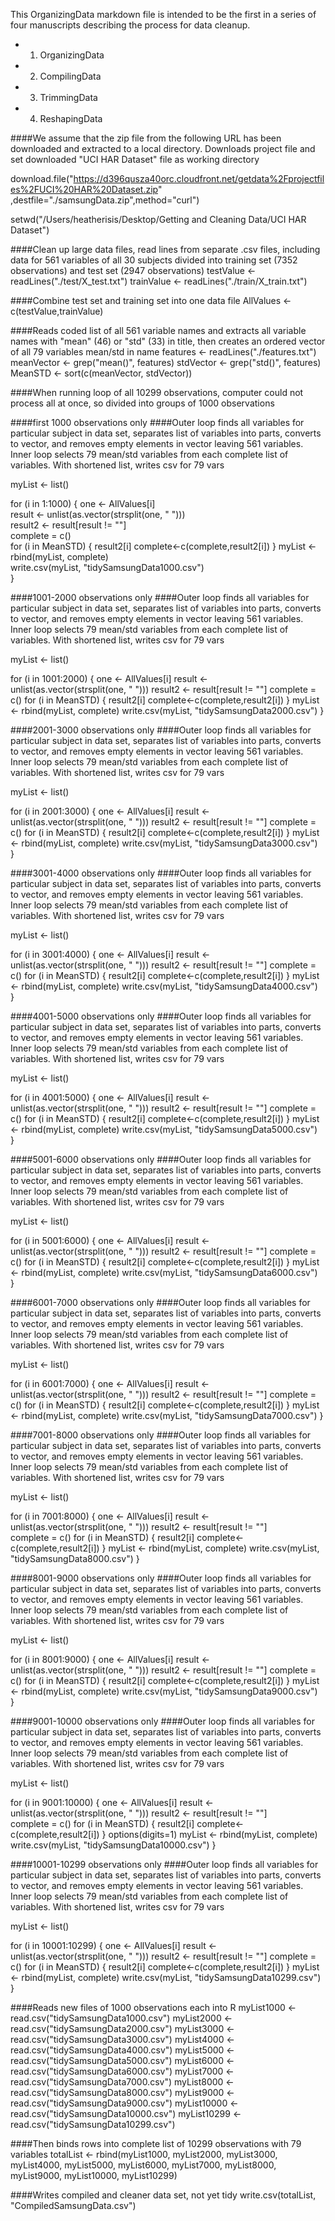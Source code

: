 This OrganizingData markdown file is intended to be the first in a series of four manuscripts describing the process for data cleanup. 

* 1. OrganizingData
* 2. CompilingData
* 3. TrimmingData
* 4. ReshapingData


####We assume that the zip file from the following URL has been downloaded and extracted to a local directory. Downloads project file and set downloaded "UCI HAR Dataset" file as working directory

download.file("https://d396qusza40orc.cloudfront.net/getdata%2Fprojectfiles%2FUCI%20HAR%20Dataset.zip"
              ,destfile="./samsungData.zip",method="curl")

setwd("/Users/heatherisis/Desktop/Getting and Cleaning Data/UCI HAR Dataset")


####Clean up large data files, read lines from separate .csv files, including data for 561 variables of all 30 subjects divided into training set (7352 observations) and test set (2947 observations)
testValue <- readLines("./test/X_test.txt")
trainValue <- readLines("./train/X_train.txt")

####Combine test set and training set into one data file
AllValues <- c(testValue,trainValue)

####Reads coded list of all 561 variable names and extracts all variable names with "mean" (46) or "std" (33) in title, then creates an ordered vector of all 79 variables mean/std in name
features <- readLines("./features.txt")
meanVector <- grep("mean()", features)
stdVector <- grep("std()", features)
MeanSTD <- sort(c(meanVector, stdVector))

####When running loop of all 10299 observations, computer could not process all at once, so divided into groups of 1000 observations

####first 1000 observations only
####Outer loop finds all variables for particular subject in data set, separates list of variables into parts, converts to vector, and removes empty elements in vector leaving 561 variables. Inner loop selects 79 mean/std variables from each complete list of variables. With shortened list, writes csv for 79 vars 

myList <- list()

for (i in 1:1000)
{
  one <- AllValues[i]                  
  result <- unlist(as.vector(strsplit(one, " ")))    
  result2 <- result[result != ""]    
  complete = c()        
  for (i in MeanSTD)
  {
    result2[i]
    complete<-c(complete,result2[i])
  }
  myList <- rbind(myList, complete)    
  write.csv(myList, "tidySamsungData1000.csv")  
}

####1001-2000 observations only
####Outer loop finds all variables for particular subject in data set, separates list of variables into parts, converts to vector, and removes empty elements in vector leaving 561 variables. Inner loop selects 79 mean/std variables from each complete list of variables. With shortened list, writes csv for 79 vars 

myList <- list()

for (i in 1001:2000)
{
  one <- AllValues[i]
  result <- unlist(as.vector(strsplit(one, " ")))
  result2 <- result[result != ""]
  complete = c()
  for (i in MeanSTD)
  {
    result2[i]
    complete<-c(complete,result2[i])
  }
  myList <- rbind(myList, complete)
  write.csv(myList, "tidySamsungData2000.csv")
}

####2001-3000 observations only
####Outer loop finds all variables for particular subject in data set, separates list of variables into parts, converts to vector, and removes empty elements in vector leaving 561 variables. Inner loop selects 79 mean/std variables from each complete list of variables. With shortened list, writes csv for 79 vars 

myList <- list()

for (i in 2001:3000)
{
  one <- AllValues[i]
  result <- unlist(as.vector(strsplit(one, " ")))
  result2 <- result[result != ""]
  complete = c()
  for (i in MeanSTD)
  {
    result2[i]
    complete<-c(complete,result2[i])
  }
  myList <- rbind(myList, complete)
  write.csv(myList, "tidySamsungData3000.csv")  
}

####3001-4000 observations only
####Outer loop finds all variables for particular subject in data set, separates list of variables into parts, converts to vector, and removes empty elements in vector leaving 561 variables. Inner loop selects 79 mean/std variables from each complete list of variables. With shortened list, writes csv for 79 vars 

myList <- list()

for (i in 3001:4000)
{
  one <- AllValues[i]
  result <- unlist(as.vector(strsplit(one, " ")))
  result2 <- result[result != ""]
  complete = c()
  for (i in MeanSTD)
  {
    result2[i]
    complete<-c(complete,result2[i])
  }
  myList <- rbind(myList, complete)
  write.csv(myList, "tidySamsungData4000.csv")  
}

####4001-5000 observations only
####Outer loop finds all variables for particular subject in data set, separates list of variables into parts, converts to vector, and removes empty elements in vector leaving 561 variables. Inner loop selects 79 mean/std variables from each complete list of variables. With shortened list, writes csv for 79 vars 

myList <- list()

for (i in 4001:5000)
{
  one <- AllValues[i]
  result <- unlist(as.vector(strsplit(one, " ")))
  result2 <- result[result != ""]
  complete = c()
  for (i in MeanSTD)
  {
    result2[i]
    complete<-c(complete,result2[i])
  }
  myList <- rbind(myList, complete)
  write.csv(myList, "tidySamsungData5000.csv")  
}

####5001-6000 observations only
####Outer loop finds all variables for particular subject in data set, separates list of variables into parts, converts to vector, and removes empty elements in vector leaving 561 variables. Inner loop selects 79 mean/std variables from each complete list of variables. With shortened list, writes csv for 79 vars 

myList <- list()

for (i in 5001:6000)
{
  one <- AllValues[i]
  result <- unlist(as.vector(strsplit(one, " ")))
  result2 <- result[result != ""]
  complete = c()
  for (i in MeanSTD)
  {
    result2[i]
    complete<-c(complete,result2[i])
  }
  myList <- rbind(myList, complete)
  write.csv(myList, "tidySamsungData6000.csv")  
}

####6001-7000 observations only
####Outer loop finds all variables for particular subject in data set, separates list of variables into parts, converts to vector, and removes empty elements in vector leaving 561 variables. Inner loop selects 79 mean/std variables from each complete list of variables. With shortened list, writes csv for 79 vars 

myList <- list()

for (i in 6001:7000)
{
  one <- AllValues[i]
  result <- unlist(as.vector(strsplit(one, " ")))
  result2 <- result[result != ""]
  complete = c()
  for (i in MeanSTD)
  {
    result2[i]
    complete<-c(complete,result2[i])
  }
  myList <- rbind(myList, complete)
  write.csv(myList, "tidySamsungData7000.csv")
}

####7001-8000 observations only
####Outer loop finds all variables for particular subject in data set, separates list of variables into parts, converts to vector, and removes empty elements in vector leaving 561 variables. Inner loop selects 79 mean/std variables from each complete list of variables. With shortened list, writes csv for 79 vars 

myList <- list()

for (i in 7001:8000)
{
  one <- AllValues[i]
  result <- unlist(as.vector(strsplit(one, " ")))
  result2 <- result[result != ""]  
  complete = c()
  for (i in MeanSTD)
  {
    result2[i]
    complete<-c(complete,result2[i])
  }
  myList <- rbind(myList, complete)
  write.csv(myList, "tidySamsungData8000.csv")
}

####8001-9000 observations only
####Outer loop finds all variables for particular subject in data set, separates list of variables into parts, converts to vector, and removes empty elements in vector leaving 561 variables. Inner loop selects 79 mean/std variables from each complete list of variables. With shortened list, writes csv for 79 vars 

myList <- list()

for (i in 8001:9000)
{
  one <- AllValues[i]
  result <- unlist(as.vector(strsplit(one, " ")))
  result2 <- result[result != ""]
  complete = c()
  for (i in MeanSTD)
  {
    result2[i]
    complete<-c(complete,result2[i])
  }
  myList <- rbind(myList, complete)
  write.csv(myList, "tidySamsungData9000.csv")  
}

####9001-10000 observations only
####Outer loop finds all variables for particular subject in data set, separates list of variables into parts, converts to vector, and removes empty elements in vector leaving 561 variables. Inner loop selects 79 mean/std variables from each complete list of variables. With shortened list, writes csv for 79 vars 

myList <- list()

for (i in 9001:10000)
{
  one <- AllValues[i]
  result <- unlist(as.vector(strsplit(one, " ")))
  result2 <- result[result != ""]  
  complete = c()
  for (i in MeanSTD)
  {
    result2[i]
    complete<-c(complete,result2[i])
  }
  options(digits=1)
  myList <- rbind(myList, complete)
  write.csv(myList, "tidySamsungData10000.csv")
}

####10001-10299 observations only
####Outer loop finds all variables for particular subject in data set, separates list of variables into parts, converts to vector, and removes empty elements in vector leaving 561 variables. Inner loop selects 79 mean/std variables from each complete list of variables. With shortened list, writes csv for 79 vars 

myList <- list()

for (i in 10001:10299)
{
  one <- AllValues[i]
  result <- unlist(as.vector(strsplit(one, " ")))
  result2 <- result[result != ""]
  complete = c()
  for (i in MeanSTD)
  {
    result2[i]
    complete<-c(complete,result2[i])
  }
  myList <- rbind(myList, complete)
  write.csv(myList, "tidySamsungData10299.csv")  
}

####Reads new files of 1000 observations each into R
myList1000 <- read.csv("tidySamsungData1000.csv")
myList2000 <- read.csv("tidySamsungData2000.csv")
myList3000 <- read.csv("tidySamsungData3000.csv")
myList4000 <- read.csv("tidySamsungData4000.csv")
myList5000 <- read.csv("tidySamsungData5000.csv")
myList6000 <- read.csv("tidySamsungData6000.csv")
myList7000 <- read.csv("tidySamsungData7000.csv")
myList8000 <- read.csv("tidySamsungData8000.csv")
myList9000 <- read.csv("tidySamsungData9000.csv")
myList10000 <- read.csv("tidySamsungData10000.csv")
myList10299 <- read.csv("tidySamsungData10299.csv")

####Then binds rows into complete list of 10299 observations with 79 variables
totalList <- rbind(myList1000, myList2000, myList3000, myList4000, myList5000,
                   myList6000, myList7000, myList8000, myList9000, myList10000,
                   myList10299)

####Writes compiled and cleaner data set, not yet tidy
write.csv(totalList, "CompiledSamsungData.csv")
